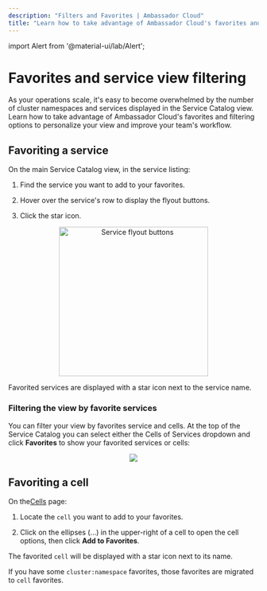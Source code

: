 ```yaml
---
description: "Filters and Favorites | Ambassador Cloud"
title: "Learn how to take advantage of Ambassador Cloud's favorites and filtering options to personalize your view and improve your team's workflow."
---
```


import Alert from '@material-ui/lab/Alert';

# Favorites and service view filtering

As your operations scale, it's easy to become overwhelmed by the number of cluster namespaces and services displayed in the Service Catalog view. Learn how to take advantage of Ambassador Cloud's favorites and filtering options to personalize your view and improve your team's workflow.

## Favoriting a service 

On the main Service Catalog view, in the service listing:

1. Find the service you want to add to your favorites.

2. Hover over the service's row to display the flyout buttons.

3. Click the star icon.

<p align="center">
  <img src="../../../images/add-service-to-favorites.png" width="300" alt="Service flyout buttons"/>
</p>

Favorited services are displayed with a star icon next to the service name.

### Filtering the view by favorite services

You can filter your view by favorites service and cells. At the top of the Service Catalog you can select either the Cells of Services dropdown and click **Favorites** to show your favorited services or cells:

<p align="center">
  <img src="../../../images/service-groups-favorite-services-filter.png"/>
</p>

## Favoriting a cell

On the[Cells](/service-catalog/howtos/cells/) page:

1. Locate the `cell` you want to add to your favorites.

2. Click on the ellipses (...) in the upper-right of a cell to open the cell options, then click **Add to Favorites**.

The favorited `cell` will be displayed with a star icon next to its name.

If you have some `cluster:namespace` favorites, those favorites are migrated to `cell` favorites. 


